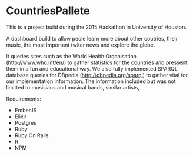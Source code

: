 # CountriesPallete

This is a project build during the 2015 Hackathon in University of Houston.

A dashboard build to allow peole learn more about other coutries, their music, the most important twiter news and explore the globe.

It queries sites such as the World Health Organisation (http://www.who.int/en/) to gather statistics for the countries and pressent them in a fun and educational way. We also fully implemented SPARQL database queries for DBpedia (http://dbpedia.org/sparql) to gather vital for our implementation information. The information included but was not limitted to musisians and musical  bands, similar artists, 


Requirements:
* EmberJS
* Elixir
* Postgres
* Ruby
* Ruby On Rails
* R
* NPM
